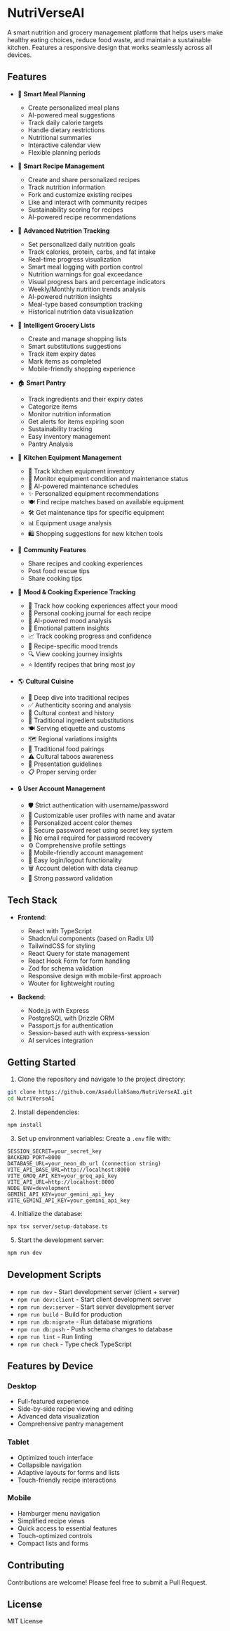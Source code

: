 # NutriVerseAI

A smart nutrition and grocery management platform that helps users make healthy eating choices, reduce food waste, and maintain a sustainable kitchen. Features a responsive design that works seamlessly across all devices.

## Features

- 📅 **Smart Meal Planning**
  - Create personalized meal plans
  - AI-powered meal suggestions
  - Track daily calorie targets
  - Handle dietary restrictions
  - Nutritional summaries
  - Interactive calendar view
  - Flexible planning periods

- 🍳 **Smart Recipe Management**
  - Create and share personalized recipes
  - Track nutrition information
  - Fork and customize existing recipes
  - Like and interact with community recipes
  - Sustainability scoring for recipes
  - AI-powered recipe recommendations

- 🎯 **Advanced Nutrition Tracking**
  - Set personalized daily nutrition goals
  - Track calories, protein, carbs, and fat intake
  - Real-time progress visualization
  - Smart meal logging with portion control
  - Nutrition warnings for goal exceedance
  - Visual progress bars and percentage indicators
  - Weekly/Monthly nutrition trends analysis
  - AI-powered nutrition insights
  - Meal-type based consumption tracking
  - Historical nutrition data visualization

- 🛒 **Intelligent Grocery Lists**
  - Create and manage shopping lists
  - Smart substitutions suggestions
  - Track item expiry dates
  - Mark items as completed
  - Mobile-friendly shopping experience

- 🏠 **Smart Pantry**
  - Track ingredients and their expiry dates
  - Categorize items
  - Monitor nutrition information
  - Get alerts for items expiring soon
  - Sustainability tracking
  - Easy inventory management
  - Pantry Analysis

- 🔧 **Kitchen Equipment Management**
  - 📝 Track kitchen equipment inventory
  - 🔔 Monitor equipment condition and maintenance status
  - 📅 AI-powered maintenance schedules
  - ✨ Personalized equipment recommendations 
  - 🍽️ Find recipe matches based on available equipment
  - 🛠️ Get maintenance tips for specific equipment
  - 📊 Equipment usage analysis
  - 🛍️ Shopping suggestions for new kitchen tools

- 👥 **Community Features**
  - Share recipes and cooking experiences
  - Post food rescue tips
  - Share cooking tips

- 🎯 **Mood & Cooking Experience Tracking**
  - 📝 Track how cooking experiences affect your mood
  - 📔 Personal cooking journal for each recipe
  - 🤖 AI-powered mood analysis
  - 🧠 Emotional pattern insights
  - 📈 Track cooking progress and confidence
  - 💫 Recipe-specific mood trends
  - 🔍 View cooking journey insights
  - ⭐ Identify recipes that bring most joy

- 🌎 **Cultural Cuisine**
  - 📖 Deep dive into traditional recipes
  - ✅ Authenticity scoring and analysis
  - 🏺 Cultural context and history
  - 🔄 Traditional ingredient substitutions
  - 🍽️ Serving etiquette and customs
  - 🗺️ Regional variations insights
  - 🤝 Traditional food pairings
  - ⚠️ Cultural taboos awareness
  - 🎨 Presentation guidelines
  - 📋 Proper serving order

- 🔒 **User Account Management**
  - 🛡️ Strict authentication with username/password
  - 🎨 Customizable user profiles with name and avatar
  - 🌈 Personalized accent color themes
  - 🔑 Secure password reset using secret key system
  - 🔄 No email required for password recovery
  - ⚙️ Comprehensive profile settings
  - 📱 Mobile-friendly account management
  - 🚪 Easy login/logout functionality
  - 🗑️ Account deletion with data cleanup
  - 🔐 Strong password validation

## Tech Stack

- **Frontend**:
  - React with TypeScript
  - Shadcn/ui components (based on Radix UI)
  - TailwindCSS for styling
  - React Query for state management
  - React Hook Form for form handling
  - Zod for schema validation
  - Responsive design with mobile-first approach
  - Wouter for lightweight routing

- **Backend**:
  - Node.js with Express
  - PostgreSQL with Drizzle ORM
  - Passport.js for authentication
  - Session-based auth with express-session
  - AI services integration

## Getting Started

1. Clone the repository and navigate to the project directory:
```bash
git clone https://github.com/AsadullahSamo/NutriVerseAI.git
cd NutriVerseAI
```

2. Install dependencies:
```bash
npm install
```

3. Set up environment variables:
Create a `.env` file with:
```
SESSION_SECRET=your_secret_key
BACKEND_PORT=8000
DATABASE_URL=your_neon_db_url (connection string)
VITE_API_BASE_URL=http://localhost:8000
VITE_GROQ_API_KEY=your_groq_api_key
VITE_API_URL=http://localhost:8000
NODE_ENV=development
GEMINI_API_KEY=your_gemini_api_key
VITE_GEMINI_API_KEY=your_gemini_api_key

```

4. Initialize the database:
```bash
npx tsx server/setup-database.ts
```

5. Start the development server:
```bash
npm run dev
```

## Development Scripts

- `npm run dev` - Start development server (client + server)
- `npm run dev:client` - Start client development server
- `npm run dev:server` - Start server development server
- `npm run build` - Build for production
- `npm run db:migrate` - Run database migrations
- `npm run db:push` - Push schema changes to database
- `npm run lint` - Run linting
- `npm run check` - Type check TypeScript

## Features by Device

### Desktop
- Full-featured experience
- Side-by-side recipe viewing and editing
- Advanced data visualization
- Comprehensive pantry management

### Tablet
- Optimized touch interface
- Collapsible navigation
- Adaptive layouts for forms and lists
- Touch-friendly recipe interactions

### Mobile
- Hamburger menu navigation
- Simplified recipe views
- Quick access to essential features
- Touch-optimized controls
- Compact lists and forms

## Contributing

Contributions are welcome! Please feel free to submit a Pull Request.

## License

MIT License